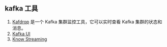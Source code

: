 
## kafka 工具

1. [Kafdrop](https://github.com/obsidiandynamics/kafdrop) 是一个 Kafka 集群监控工具，它可以实时查看 Kafka 集群的状态和消息。
2. [Kafka UI](https://github.com/provectus/kafka-ui)
3. [Know Streaming](https://github.com/didi/KnowStreaming)
